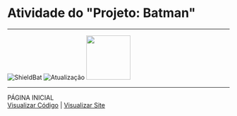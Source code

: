 <h1> Atividade do  "Projeto: Batman" </h1>

 <hr>

![ShieldBat](https://img.shields.io/badge/BatmanLorem-000000?https://github.com/user-attachments/assets/1a051f05-9388-46e7-a633-5575621d8888)
![Atualização](https://img.shields.io/badge/Finalizado-CCFF00?style=for-the-badge&logo=gameandwatch&logoColor=gray)
 <img src="https://github.com/user-attachments/assets/9a384d7f-9e6e-4d12-9315-7cf11b7a1693" width="100px">

 <hr>

 PÁGINA INICIAL
  <br>
 <a href="https://github.com/ArturEric/BATMAN-With-Lorem/blob/main/index.html" target="_blank">Visualizar Código</a> | <a  href="https://artureric.github.io/BATMAN-With-Lorem/" target="_blank">Visualizar Site</a>


